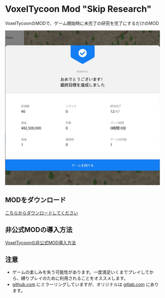 # VoxelTycoon Mod "Skip Research"

VoxelTycoonのMODで、ゲーム開始時に未完了の研究を完了にするだけのMOD

![preview.png](preview.png)

## MODをダウンロード

[こちらからダウンロードしてください](https://gitlab.com/tsuchinaga/voxel-tycoon-mod-skip-research/-/jobs/artifacts/master/download?job=build)

## 非公式MODの導入方法
[VoxelTycoonの非公式MOD導入方法](https://scrapbox.io/tsuchinaga/VoxelTycoon%E3%81%AE%E9%9D%9E%E5%85%AC%E5%BC%8FMOD%E5%B0%8E%E5%85%A5%E6%96%B9%E6%B3%95)

## 注意

* ゲームの楽しみを失う可能性があります。一度満足いくまでプレイしてから、縛りプレイのために利用されることをオススメします。
* [github.com](https://github.com/tsuchinaga/voxel-tycoon-mod-skip-research) にミラーリングしていますが、オリジナルは [gitlab.com](https://gitlab.com/tsuchinaga/voxel-tycoon-mod-skip-research) にあります。
